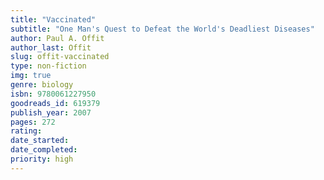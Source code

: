 ```yaml
---
title: "Vaccinated"
subtitle: "One Man's Quest to Defeat the World's Deadliest Diseases"
author: Paul A. Offit
author_last: Offit
slug: offit-vaccinated
type: non-fiction
img: true
genre: biology
isbn: 9780061227950
goodreads_id: 619379
publish_year: 2007
pages: 272
rating: 
date_started:
date_completed:
priority: high
---
```

